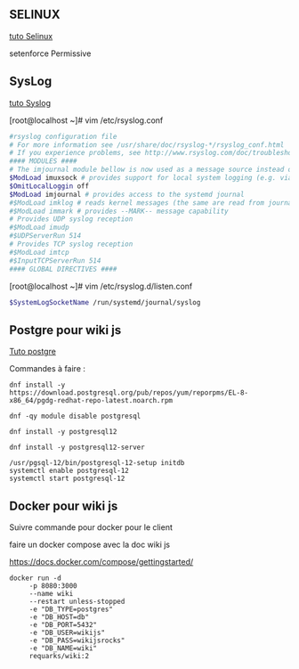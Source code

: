  ## SELINUX

 [tuto Selinux](https://www.tecmint.com/disable-selinux-on-centos-8/)

 setenforce Permissive


## SysLog

[tuto Syslog](https://www.unixmen.com/logging-journald-rhel7centos7/)

[root@localhost ~]# vim /etc/rsyslog.conf

```bash
#rsyslog configuration file
# For more information see /usr/share/doc/rsyslog-*/rsyslog_conf.html
# If you experience problems, see http://www.rsyslog.com/doc/troubleshoot.html
#### MODULES ####
# The imjournal module bellow is now used as a message source instead of imuxsock.
$ModLoad imuxsock # provides support for local system logging (e.g. via logger command)
$OmitLocalLoggin off
$ModLoad imjournal # provides access to the systemd journal
#$ModLoad imklog # reads kernel messages (the same are read from journald)
#$ModLoad immark # provides --MARK-- message capability
# Provides UDP syslog reception
#$ModLoad imudp
#$UDPServerRun 514
# Provides TCP syslog reception
#$ModLoad imtcp
#$InputTCPServerRun 514
#### GLOBAL DIRECTIVES ####
```

[root@localhost ~]# vim /etc/rsyslog.d/listen.conf

```bash
$SystemLogSocketName /run/systemd/journal/syslog
```

## Postgre pour wiki js

[Tuto postgre](https://www.postgresql.org/download/linux/redhat/)

Commandes à faire :

```
dnf install -y https://download.postgresql.org/pub/repos/yum/reporpms/EL-8-x86_64/pgdg-redhat-repo-latest.noarch.rpm

dnf -qy module disable postgresql

dnf install -y postgresql12

dnf install -y postgresql12-server

/usr/pgsql-12/bin/postgresql-12-setup initdb
systemctl enable postgresql-12
systemctl start postgresql-12
```

## Docker pour wiki js

Suivre commande pour docker pour le client

faire un docker compose avec la doc wiki js

https://docs.docker.com/compose/gettingstarted/

```
docker run -d
     -p 8080:3000
     --name wiki 
     --restart unless-stopped 
     -e "DB_TYPE=postgres" 
     -e "DB_HOST=db" 
     -e "DB_PORT=5432" 
     -e "DB_USER=wikijs" 
     -e "DB_PASS=wikijsrocks" 
     -e "DB_NAME=wiki" 
     requarks/wiki:2

```


